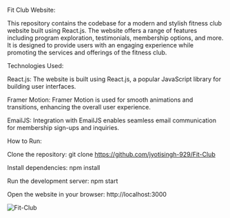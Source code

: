 Fit Club Website:

This repository contains the codebase for a modern and stylish fitness club website built using React.js. The website offers a range of features including program exploration, testimonials, membership options, and more. It is designed to provide users with an engaging experience while promoting the services and offerings of the fitness club.

Technologies Used:

React.js: The website is built using React.js, a popular JavaScript library for building user interfaces.

Framer Motion: Framer Motion is used for smooth animations and transitions, enhancing the overall user experience.

EmailJS: Integration with EmailJS enables seamless email communication for membership sign-ups and inquiries.

How to Run:

Clone the repository: git clone https://github.com/jyotisingh-929/Fit-Club

Install dependencies: npm install

Run the development server: npm start

Open the website in your browser: http://localhost:3000


![Fit-Club](https://github.com/jyotisingh-929/Fit-Club/assets/138880101/f168097f-ae45-4c5c-ac9a-c3a1f2c56bb8)
